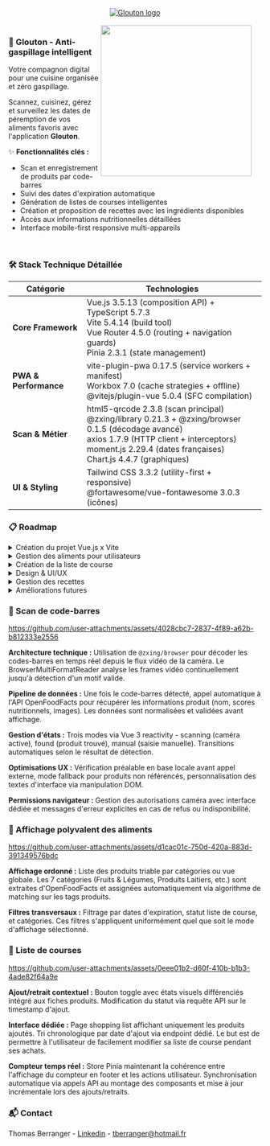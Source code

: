 <div align="center">
  <a href="https://glouton-1.web.app">
      <img src="https://github.com/ThomasBerranger/Glouton-Front/assets/15357887/0e3494c1-36f9-492d-be39-586d18905de7" alt="Glouton logo" title="Glouton" />
  </a>
</div>

<br>

<img src="https://github.com/user-attachments/assets/d08c6b74-380e-40fa-ba62-1a07cb9051ff" width="300" align="right" style="margin-right: 20px;" />

### 🍏 Glouton - Anti-gaspillage intelligent

Votre compagnon digital pour une cuisine organisée et zéro gaspillage.

Scannez, cuisinez, gérez et surveillez les dates de péremption de vos aliments favoris avec l'application **Glouton**.

✨ **Fonctionnalités clés :**
- Scan et enregistrement de produits par code-barres
- Suivi des dates d'expiration automatique  
- Génération de listes de courses intelligentes
- Création et proposition de recettes avec les ingrédients disponibles
- Accès aux informations nutritionnelles détaillées
- Interface mobile-first responsive multi-appareils

<br clear="left" />

### 🛠 Stack Technique Détaillée

| Catégorie | Technologies |
|-----------|--------------|
| **Core Framework** | Vue.js 3.5.13 (composition API) + TypeScript 5.7.3<br>Vite 5.4.14 (build tool)<br>Vue Router 4.5.0 (routing + navigation guards)<br>Pinia 2.3.1 (state management) |
| **PWA & Performance** | vite-plugin-pwa 0.17.5 (service workers + manifest)<br>Workbox 7.0 (cache strategies + offline)<br>@vitejs/plugin-vue 5.0.4 (SFC compilation) |
| **Scan & Métier** | html5-qrcode 2.3.8 (scan principal)<br>@zxing/library 0.21.3 + @zxing/browser 0.1.5 (décodage avancé)<br>axios 1.7.9 (HTTP client + interceptors)<br>moment.js 2.29.4 (dates françaises)<br>Chart.js 4.4.7 (graphiques) |
| **UI & Styling** | Tailwind CSS 3.3.2 (utility-first + responsive)<br>@fortawesome/vue-fontawesome 3.0.3 (icônes) |

### 📋 Roadmap

<details>
  <summary>Création du projet Vue.js x Vite</summary><br>
  Configuration PWA complète (service workers, manifest)<br>
  Création des premières interfaces responsive TailwindIntégration FontAwesome<br>
  Intégration de FontAwesome et des icons nécessaires
</details>

<details>
  <summary>Gestion des aliments pour utilisateurs</summary><br>
  Utilisation de token JWT et protection des routes<br>
  Intégration du scan de code-barres<br>
  Recherhe de donneés sur l'api OpenFoodFact<br>
  Création d'un composant datepicker polyvalent<br>
  Enregistrement d'un produit lié à l'utiliasteur connecté (POST)<br> 
  Affichage de la liste des produits liés à l'utilsateur connecté (GET collection)<br>
  Modification des informations liées à un produit sélectionné (GET & PATCH)<br>
  Affichage des données nutrionnelles<br>
  Création d'un modale de confirmation polyvalente<br>
  Suppression d'un produit après validation (DELETE)<br>
</details>

<details>
  <summary>Création de la liste de course</summary><br>
  Affichage des produits liés à l'utilisateur et ajoutés à la liste de course (GET collection)<br>
  Ajout d'un bouton sur les produits afin de les ajouter / retirer à la liste de course (PATCH)<br>
  Affichage du nombre de produit sur la liste depuis le Footer (GET collection)<br>
</details>

<details>
  <summary>Design & UI/UX</summary><br>
  Customisation de la Homepage (affichage des produits bientôt périmés et des futures recettes)<br>
  Création d'une interface polyvalentes affichant tous les produits enregistrés (GET collection)<br>
  Création de plusieurs modes d'affichage<br>
</details>

<details>
  <summary>Gestion des recettes</summary><br>
  Création de recette depuis une interface permettant d'ajouter les produits concernés et les informations nécessaires (POST)<br>
  Affichage sur la Homepage des recettes en fonction des aliments requis (GET collection)<br>
  Affichage de la liste (GET collection)<br>
  Suppression après confirmation d'une recette (DELETE)
</details>

<details>
  <summary>Améliorations futures</summary><br>
  Proposition de recette par une IA en fonction des produits présents<br>
  Connexion aux APIs de supermarché pour facilité la commande d'aliments<br>
  Notifications Push en cas de risque de gaspillage<br>
  Gamification de l'application<br>
  Analyse des dépenses personnelles<br>
  Partage de recettes entre utilisateurs<br>
  Alternatives santé pour éviter les produits trop transformé et non écologique<br>
</details>

### 📱 Scan de code-barres

https://github.com/user-attachments/assets/4028cbc7-2837-4f89-a62b-b812333e2556

**Architecture technique :** Utilisation de `@zxing/browser` pour décoder les codes-barres en temps réel depuis le flux vidéo de la caméra. Le BrowserMultiFormatReader analyse les frames vidéo continuellement jusqu'à détection d'un motif valide.

**Pipeline de données :** Une fois le code-barres détecté, appel automatique à l'API OpenFoodFacts pour récupérer les informations produit (nom, scores nutritionnels, images). Les données sont normalisées et validées avant affichage.

**Gestion d'états :** Trois modes via Vue 3 reactivity - scanning (caméra active), found (produit trouvé), manual (saisie manuelle). Transitions automatiques selon le résultat de détection.

**Optimisations UX :** Vérification préalable en base locale avant appel externe, mode fallback pour produits non référencés, personnalisation des textes d'interface via manipulation DOM.

**Permissions navigateur :** Gestion des autorisations caméra avec interface dédiée et messages d'erreur explicites en cas de refus ou indisponibilité.

### 📱 Affichage polyvalent des aliments

https://github.com/user-attachments/assets/d1cac01c-750d-420a-883d-391349576bdc

**Affichage ordonné :** Liste des produits triable par catégories ou vue globale. Les 7 catégories (Fruits & Légumes, Produits Laitiers, etc.) sont extraites d'OpenFoodFacts et assignées automatiquement via algorithme de matching sur les tags produits.

**Filtres transversaux :** Filtrage par dates d'expiration, statut liste de course, et catégories. Ces filtres s'appliquent uniformément quel que soit le mode d'affichage sélectionné.

### 📱 Liste de courses

https://github.com/user-attachments/assets/0eee01b2-d60f-410b-b1b3-4ade82f64a9e

**Ajout/retrait contextuel :** Bouton toggle avec états visuels différenciés intégré aux fiches produits. Modification du statut via requête API sur le timestamp d'ajout.

**Interface dédiée :** Page shopping list affichant uniquement les produits ajoutés. Tri chronologique par date d'ajout via endpoint dédié. Le but est de permettre à l'utilisateur de facilement modifier sa liste de course pendant ses achats.

**Compteur temps réel :** Store Pinia maintenant la cohérence entre l'affichage du compteur en footer et les actions utilisateur. Synchronisation automatique via appels API au montage des composants et mise à jour incrémentale lors des ajouts/retraits.

### 📬 Contact

Thomas Berranger - <a href="https://www.linkedin.com/in/thomas-berranger/">Linkedin</a> - tberranger@hotmail.fr
